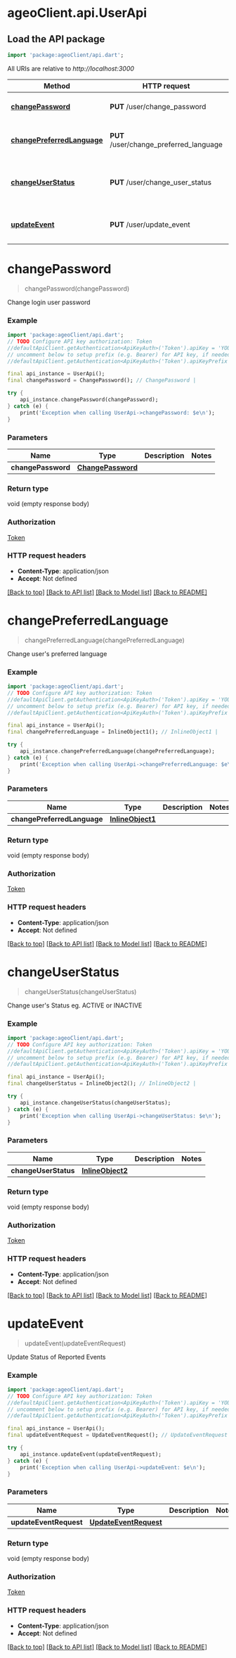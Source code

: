 # ageoClient.api.UserApi

## Load the API package
```dart
import 'package:ageoClient/api.dart';
```

All URIs are relative to *http://localhost:3000*

Method | HTTP request | Description
------------- | ------------- | -------------
[**changePassword**](UserApi.md#changepassword) | **PUT** /user/change_password | Change login user password
[**changePreferredLanguage**](UserApi.md#changepreferredlanguage) | **PUT** /user/change_preferred_language | Change user's preferred language
[**changeUserStatus**](UserApi.md#changeuserstatus) | **PUT** /user/change_user_status | Change user's Status eg. ACTIVE or INACTIVE
[**updateEvent**](UserApi.md#updateevent) | **PUT** /user/update_event | Update Status of Reported Events


# **changePassword**
> changePassword(changePassword)

Change login user password

### Example
```dart
import 'package:ageoClient/api.dart';
// TODO Configure API key authorization: Token
//defaultApiClient.getAuthentication<ApiKeyAuth>('Token').apiKey = 'YOUR_API_KEY';
// uncomment below to setup prefix (e.g. Bearer) for API key, if needed
//defaultApiClient.getAuthentication<ApiKeyAuth>('Token').apiKeyPrefix = 'Bearer';

final api_instance = UserApi();
final changePassword = ChangePassword(); // ChangePassword | 

try {
    api_instance.changePassword(changePassword);
} catch (e) {
    print('Exception when calling UserApi->changePassword: $e\n');
}
```

### Parameters

Name | Type | Description  | Notes
------------- | ------------- | ------------- | -------------
 **changePassword** | [**ChangePassword**](ChangePassword.md)|  | 

### Return type

void (empty response body)

### Authorization

[Token](../README.md#Token)

### HTTP request headers

 - **Content-Type**: application/json
 - **Accept**: Not defined

[[Back to top]](#) [[Back to API list]](../README.md#documentation-for-api-endpoints) [[Back to Model list]](../README.md#documentation-for-models) [[Back to README]](../README.md)

# **changePreferredLanguage**
> changePreferredLanguage(changePreferredLanguage)

Change user's preferred language

### Example
```dart
import 'package:ageoClient/api.dart';
// TODO Configure API key authorization: Token
//defaultApiClient.getAuthentication<ApiKeyAuth>('Token').apiKey = 'YOUR_API_KEY';
// uncomment below to setup prefix (e.g. Bearer) for API key, if needed
//defaultApiClient.getAuthentication<ApiKeyAuth>('Token').apiKeyPrefix = 'Bearer';

final api_instance = UserApi();
final changePreferredLanguage = InlineObject1(); // InlineObject1 | 

try {
    api_instance.changePreferredLanguage(changePreferredLanguage);
} catch (e) {
    print('Exception when calling UserApi->changePreferredLanguage: $e\n');
}
```

### Parameters

Name | Type | Description  | Notes
------------- | ------------- | ------------- | -------------
 **changePreferredLanguage** | [**InlineObject1**](InlineObject1.md)|  | 

### Return type

void (empty response body)

### Authorization

[Token](../README.md#Token)

### HTTP request headers

 - **Content-Type**: application/json
 - **Accept**: Not defined

[[Back to top]](#) [[Back to API list]](../README.md#documentation-for-api-endpoints) [[Back to Model list]](../README.md#documentation-for-models) [[Back to README]](../README.md)

# **changeUserStatus**
> changeUserStatus(changeUserStatus)

Change user's Status eg. ACTIVE or INACTIVE

### Example
```dart
import 'package:ageoClient/api.dart';
// TODO Configure API key authorization: Token
//defaultApiClient.getAuthentication<ApiKeyAuth>('Token').apiKey = 'YOUR_API_KEY';
// uncomment below to setup prefix (e.g. Bearer) for API key, if needed
//defaultApiClient.getAuthentication<ApiKeyAuth>('Token').apiKeyPrefix = 'Bearer';

final api_instance = UserApi();
final changeUserStatus = InlineObject2(); // InlineObject2 | 

try {
    api_instance.changeUserStatus(changeUserStatus);
} catch (e) {
    print('Exception when calling UserApi->changeUserStatus: $e\n');
}
```

### Parameters

Name | Type | Description  | Notes
------------- | ------------- | ------------- | -------------
 **changeUserStatus** | [**InlineObject2**](InlineObject2.md)|  | 

### Return type

void (empty response body)

### Authorization

[Token](../README.md#Token)

### HTTP request headers

 - **Content-Type**: application/json
 - **Accept**: Not defined

[[Back to top]](#) [[Back to API list]](../README.md#documentation-for-api-endpoints) [[Back to Model list]](../README.md#documentation-for-models) [[Back to README]](../README.md)

# **updateEvent**
> updateEvent(updateEventRequest)

Update Status of Reported Events

### Example
```dart
import 'package:ageoClient/api.dart';
// TODO Configure API key authorization: Token
//defaultApiClient.getAuthentication<ApiKeyAuth>('Token').apiKey = 'YOUR_API_KEY';
// uncomment below to setup prefix (e.g. Bearer) for API key, if needed
//defaultApiClient.getAuthentication<ApiKeyAuth>('Token').apiKeyPrefix = 'Bearer';

final api_instance = UserApi();
final updateEventRequest = UpdateEventRequest(); // UpdateEventRequest | 

try {
    api_instance.updateEvent(updateEventRequest);
} catch (e) {
    print('Exception when calling UserApi->updateEvent: $e\n');
}
```

### Parameters

Name | Type | Description  | Notes
------------- | ------------- | ------------- | -------------
 **updateEventRequest** | [**UpdateEventRequest**](UpdateEventRequest.md)|  | 

### Return type

void (empty response body)

### Authorization

[Token](../README.md#Token)

### HTTP request headers

 - **Content-Type**: application/json
 - **Accept**: Not defined

[[Back to top]](#) [[Back to API list]](../README.md#documentation-for-api-endpoints) [[Back to Model list]](../README.md#documentation-for-models) [[Back to README]](../README.md)

